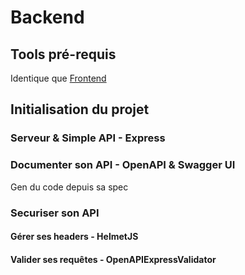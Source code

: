 # Backend

## Tools pré-requis
Identique que [Frontend](./frontend.md#tools-pre-requis)

## Initialisation du projet
### Serveur & Simple API - Express
### Documenter son API - OpenAPI & Swagger UI

Gen du code depuis sa spec

### Securiser son API
#### Gérer ses headers - HelmetJS
#### Valider ses requêtes - OpenAPIExpressValidator
